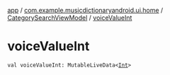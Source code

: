 [app](../../index.md) / [com.example.musicdictionaryandroid.ui.home](../index.md) / [CategorySearchViewModel](index.md) / [voiceValueInt](./voice-value-int.md)

# voiceValueInt

`val voiceValueInt: MutableLiveData<`[`Int`](https://kotlinlang.org/api/latest/jvm/stdlib/kotlin/-int/index.html)`>`
